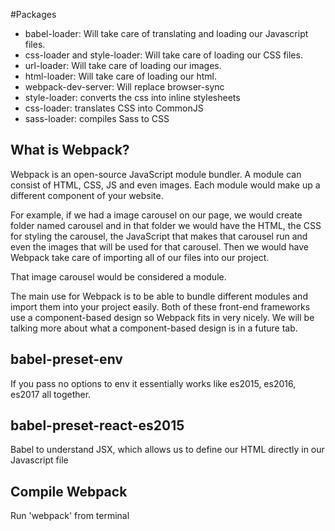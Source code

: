 #Packages
- babel-loader: Will take care of translating and loading our Javascript files.
- css-loader and style-loader: Will take care of loading our CSS files.
- url-loader: Will take care of loading our images.
- html-loader: Will take care of loading our html.
- webpack-dev-server: Will replace browser-sync
- style-loader: converts the css into inline stylesheets
- css-loader: translates CSS into CommonJS
- sass-loader: compiles Sass to CSS

## What is Webpack?

Webpack is an open-source JavaScript module bundler. A module can consist of HTML, CSS, JS and even images. Each module would make up a different component of your website.

For example, if we had a image carousel on our page, we would create folder named carousel and in that folder we would have the HTML, the CSS for styling the carousel, the JavaScript that makes that carousel run and even the images that will be used for that carousel. Then we would have Webpack take care of importing all of our files into our project.

That image carousel would be considered a module.

The main use for Webpack is to be able to bundle different modules and import them into your project easily. Both of these front-end frameworks use a component-based design so Webpack fits in very nicely. We will be talking more about what a component-based design is in a future tab.

## babel-preset-env
If you pass no options to env it essentially works like es2015, es2016, es2017 all together.

## babel-preset-react-es2015
Babel to understand JSX, which allows us to define our HTML directly in our Javascript file

## Compile Webpack
Run 'webpack' from terminal
